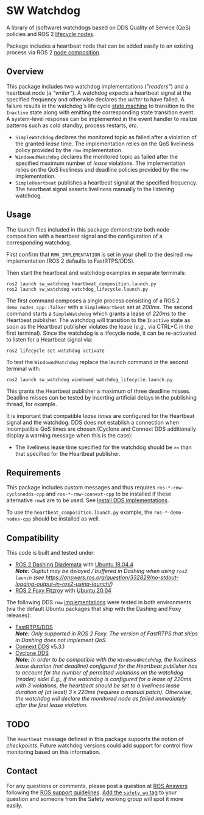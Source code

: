 # SW Watchdog

A library of (software) watchdogs based on DDS Quality of Service (QoS) policies and ROS 2 [lifecycle nodes](https://github.com/ros2/demos/blob/master/lifecycle/README.rst).

Package includes a heartbeat node that can be added easily to an existing process via ROS 2 [node composition](https://index.ros.org/doc/ros2/Tutorials/Composition/).

## Overview

This package includes two watchdog implementations (*"readers"*) and a heartbeat node (a *"writer"*). A watchdog expects a heartbeat signal at the specified frequency and otherwise declares the *writer* to have failed. A failure results in the watchdog's life cycle [state machine](https://design.ros2.org/articles/node_lifecycle.html) to transition to the `Inactive` state along with emitting the corresponding state transition event. A system-level response can be implemented in the event handler to realize patterns such as cold standby, process restarts, *etc.*

* `SimpleWatchdog` declares the monitored topic as failed after a violation of the granted *lease* time. The implementation relies on the QoS liveliness policy provided by the `rmw` implementation.
* `WindowedWatchdog` declares the monitored topic as failed after the specified maximum number of *lease* violations. The implementation relies on the QoS liveliness and deadline policies provided by the `rmw` implementation.
* `SimpleHeartbeat` publishes a heartbeat signal at the specified frequency. The heartbeat signal asserts liveliness manually to the listening watchdog.

## Usage

The launch files included in this package demonstrate both node composition with a heartbeat signal and the configuration of a corresponding watchdog.

First confirm that `RMW_IMPLEMENTATION` is set in your shell to the desired `rmw` implementation (ROS 2 defaults to FastRTPS/DDS).

Then start the heartbeat and watchdog examples in separate terminals:
```
ros2 launch sw_watchdog heartbeat_composition.launch.py
ros2 launch sw_watchdog watchdog_lifecycle.launch.py

```
The first command composes a single process consisting of a ROS 2 `demo_nodes_cpp::Talker` with a `SimpleHeartbeat` set at *200ms*. The second command starts a `SimpleWatchdog` which grants a lease of *220ms* to the Heartbeat publisher. The watchdog will transition to the `Inactive` state as soon as the Heartbeat publisher violates the lease (*e.g.,* via CTRL+C in the first terminal). Since the watchdog is a lifecycle node, it can be re-activated to listen for a Heartbeat signal via:
```
ros2 lifecycle set watchdog activate
```

To test the `WindowedWatchdog` replace the launch command in the second terminal with:
```
ros2 launch sw_watchdog windowed_watchdog_lifecycle.launch.py
```
This grants the Heartbeat publisher a maximum of three deadline misses. Deadline misses can be tested by inserting artificial delays in the publishing thread, for example.

It is important that compatible *lease times* are configured for the Heartbeat signal and the watchdog. DDS does not establish a connection when incompatible QoS times are chosen (Cyclone and Connext DDS additionally display a warning message when this is the case):
* The liveliness lease time specified for the watchdog should be `>=` than that specified for the Heartbeat publisher.

## Requirements

This package includes custom messages and thus requires `ros-*-rmw-cyclonedds-cpp` and `ros-*-rmw-connext-cpp` to be installed if these alternative `rmw`s are to be used. See [Install DDS implementations](https://index.ros.org/doc/ros2/Installation/DDS-Implementations/).

To use the `heartbeat_composition.launch.py` example, the `ros-*-demo-nodes-cpp` should be installed as well.

## Compatibility

This code is built and tested under:

* [ROS 2 Dashing Diademata](https://index.ros.org/doc/ros2/Installation/Dashing/) with [Ubuntu 18.04.4](http://releases.ubuntu.com/18.04/)  
  _**Note:** Ouptut may be delayed / buffered in Dashing when using `ros2 launch` (see https://answers.ros.org/question/332829/no-stdout-logging-output-in-ros2-using-launch/)_
* [ROS 2 Foxy Fitzroy](https://index.ros.org/doc/ros2/Installation/Foxy/) with [Ubuntu 20.04](http://releases.ubuntu.com/20.04/)

The following DDS `rmw` [implementations](https://index.ros.org/doc/ros2/Concepts/DDS-and-ROS-middleware-implementations/) were tested in both environments (via the default Ubuntu packages that ship with the Dashing and Foxy releases):
* [FastRTPS/DDS](https://www.eprosima.com/index.php/products-all/eprosima-fast-dds)  
  _**Note:** Only supported in ROS 2 Foxy. The version of FastRTPS that ships in Dashing does not implement QoS._
* [Connext DDS](https://www.rti.com/products/) v5.3.1  
* [Cyclone DDS](https://projects.eclipse.org/projects/iot.cyclonedds)  
  _**Note:** In order to be compatible with the `WindowedWatchdog`, the liveliness lease duration (not deadline) configured for the Heartbeat publisher has to account for the number of permitted violations on the watchdog (reader) side! E.g., if the watchdog is configured for a lease of *220ms* with *3* violations, the heartbeat should be set to a liveliness lease duration of (at least) *3 x 220ms* (requires a manual patch). Otherwise, the watchdog will declare the monitored node as failed immediately after the first lease violation._
  
## TODO

The `Heartbeat` message defined in this package supports the notion of *checkpoints*. Future watchdog versions could add support for control flow monitoring based on this information.

## Contact

For any questions or comments, please post a question at [ROS Answers](https://answers.ros.org) following the [ROS support guidelines](http://wiki.ros.org/Support).
[Add the `safety_wg` tag](https://answers.ros.org/questions/ask/?tags=safety_wg) to your question and someone from the Safety working group will spot it more easily.
